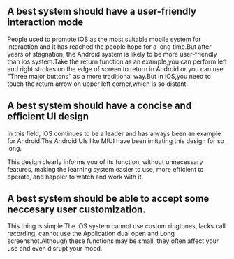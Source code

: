 ## A best system should have a user-friendly interaction mode
People used to promote iOS as the most suitable mobile system for interaction and it has reached the people hope for a long time.But after years of stagnation, the Android system is likely to be more user-friendly than ios system.Take the return function as an example,you can perform left and right strokes on the edge of screen to return in Android or you can use "Three major buttons" as a more traditional way.But in iOS,you need to touch the return arrow on upper left corner,which is so distant.
## A best system should have a concise and efficient UI design
In this field, iOS continues to be a leader and has always been an example for Android.The Android UIs like MIUI have been imitating this design for so long.

This design clearly informs you of its function, without unnecessary features, making the learning system easier to use, more efficient to operate, and happier to watch and work with it.  
## A best system should be able to accept some neccesary user customization.
This thing is simple.The iOS system cannot use custom ringtones, lacks call recording, cannot use the Application dual open and Long screenshot.Although these functions may be small, they often affect your use and even disrupt your mood.